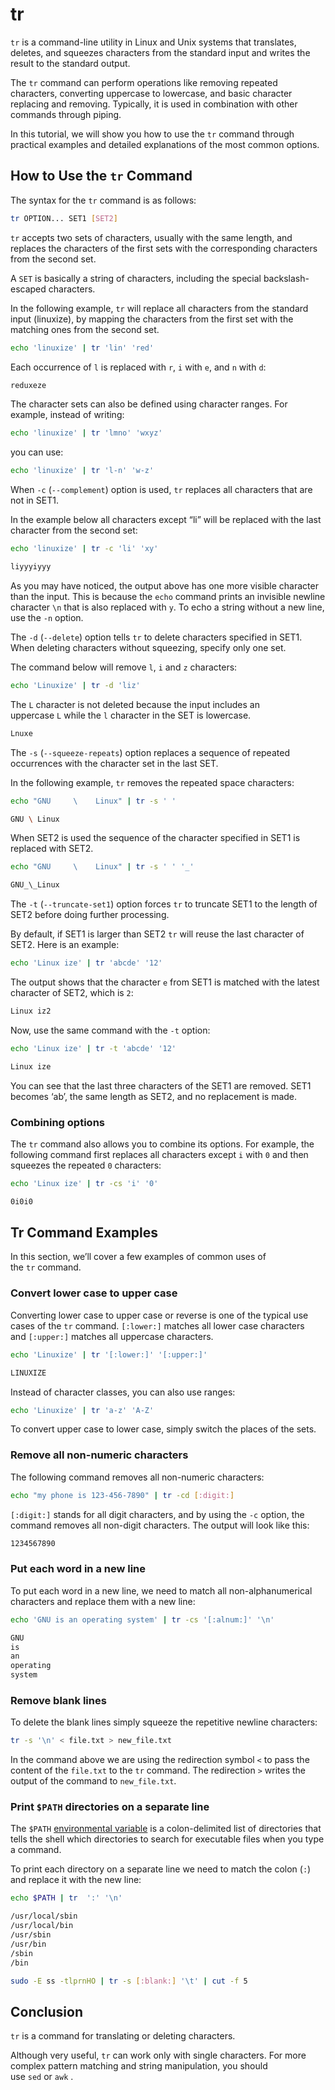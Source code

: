 # **tr**

`tr` is a command-line utility in Linux and Unix systems that translates, deletes, and squeezes characters from the standard input and writes the result to the standard output.

The `tr` command can perform operations like removing repeated characters, converting uppercase to lowercase, and basic character replacing and removing. Typically, it is used in combination with other commands through piping.

In this tutorial, we will show you how to use the `tr` command through practical examples and detailed explanations of the most common options.

## **How to Use the** `tr` Command

The syntax for the `tr` command is as follows:

```bash
tr OPTION... SET1 [SET2]
```

`tr` accepts two sets of characters, usually with the same length, and replaces the characters of the first sets with the corresponding characters from the second set.

A `SET` is basically a string of characters, including the special backslash-escaped characters.

In the following example, `tr` will replace all characters from the standard input (linuxize), by mapping the characters from the first set with the matching ones from the second set.

```bash
echo 'linuxize' | tr 'lin' 'red'
```

Each occurrence of `l` is replaced with `r`, `i` with `e`, and `n` with `d`:

```bash
reduxeze
```

The character sets can also be defined using character ranges. For example, instead of writing:

```bash
echo 'linuxize' | tr 'lmno' 'wxyz'
```

you can use:

```bash
echo 'linuxize' | tr 'l-n' 'w-z'
```

When `-c` (`--complement`) option is used, `tr` replaces all characters that are not in SET1.

In the example below all characters except “li” will be replaced with the last character from the second set:

```bash
echo 'linuxize' | tr -c 'li' 'xy'
```

```bash
liyyyiyyy
```

As you may have noticed, the output above has one more visible character than the input. This is because the `echo` command prints an invisible newline character `\n` that is also replaced with `y`. To echo a string without a new line, use the `-n` option.

The `-d` (`--delete`) option tells `tr` to delete characters specified in SET1. When deleting characters without squeezing, specify only one set.

The command below will remove `l`, `i` and `z` characters:

```bash
echo 'Linuxize' | tr -d 'liz'
```

The `L` character is not deleted because the input includes an uppercase `L` while the `l` character in the SET is lowercase.

```bash
Lnuxe
```

The `-s` (`--squeeze-repeats`) option replaces a sequence of repeated occurrences with the character set in the last SET.

In the following example, `tr` removes the repeated space characters:

```bash
echo "GNU     \    Linux" | tr -s ' '
```

```bash
GNU \ Linux
```

When SET2 is used the sequence of the character specified in SET1 is replaced with SET2.

```bash
echo "GNU     \    Linux" | tr -s ' ' '_'
```

```bash
GNU_\_Linux
```

The `-t` (`--truncate-set1`) option forces `tr` to truncate SET1 to the length of SET2 before doing further processing.

By default, if SET1 is larger than SET2 `tr` will reuse the last character of SET2. Here is an example:

```bash
echo 'Linux ize' | tr 'abcde' '12'
```

The output shows that the character `e` from SET1 is matched with the latest character of SET2, which is `2`:

```bash
Linux iz2
```

Now, use the same command with the `-t` option:

```bash
echo 'Linux ize' | tr -t 'abcde' '12'
```

```bash
Linux ize
```

You can see that the last three characters of the SET1 are removed. SET1 becomes ‘ab’, the same length as SET2, and no replacement is made.

### **Combining options**

The `tr` command also allows you to combine its options. For example, the following command first replaces all characters except `i` with `0` and then squeezes the repeated `0` characters:

```bash
echo 'Linux ize' | tr -cs 'i' '0'
```

```bash
0i0i0
```

## **Tr Command Examples**

In this section, we’ll cover a few examples of common uses of the `tr` command.

### **Convert lower case to upper case**

Converting lower case to upper case or reverse is one of the typical use cases of the `tr` command. `[:lower:]` matches all lower case characters and `[:upper:]` matches all uppercase characters.

```bash
echo 'Linuxize' | tr '[:lower:]' '[:upper:]'
```

```bash
LINUXIZE
```

Instead of character classes, you can also use ranges:

```bash
echo 'Linuxize' | tr 'a-z' 'A-Z'
```

To convert upper case to lower case, simply switch the places of the sets.

### **Remove all non-numeric characters**

The following command removes all non-numeric characters:

```bash
echo "my phone is 123-456-7890" | tr -cd [:digit:]
```

`[:digit:]` stands for all digit characters, and by using the `-c` option, the command removes all non-digit characters. The output will look like this:

```bash
1234567890
```

### **Put each word in a new line**

To put each word in a new line, we need to match all non-alphanumerical characters and replace them with a new line:

```bash
echo 'GNU is an operating system' | tr -cs '[:alnum:]' '\n'
```

```bash
GNU
is
an
operating
system
```

### **Remove blank lines**

To delete the blank lines simply squeeze the repetitive newline characters:

```bash
tr -s '\n' < file.txt > new_file.txt
```

In the command above we are using the redirection symbol `<` to pass the content of the `file.txt` to the `tr` command. The redirection `>` writes the output of the command to `new_file.txt`.

### **Print** `$PATH` directories on a separate line

The `$PATH` [environmental variable](https://linuxize.com/post/how-to-set-and-list-environment-variables-in-linux/) is a colon-delimited list of directories that tells the shell which directories to search for executable files when you type a command.

To print each directory on a separate line we need to match the colon (`:`) and replace it with the new line:

```bash
echo $PATH | tr  ':' '\n'
```

```bash
/usr/local/sbin
/usr/local/bin
/usr/sbin
/usr/bin
/sbin
/bin
```

```bash
sudo -E ss -tlprnHO | tr -s [:blank:] '\t' | cut -f 5
```

## **Conclusion**

`tr` is a command for translating or deleting characters.

Although very useful, `tr` can work only with single characters. For more complex pattern matching and string manipulation, you should use `sed` or `awk` .
